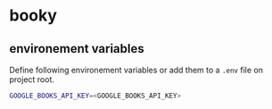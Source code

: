 # booky

## environement variables

Define following environement variables or add them to a `.env` file on project root.
```bash
GOOGLE_BOOKS_API_KEY=<GOOGLE_BOOKS_API_KEY>
```